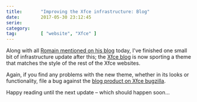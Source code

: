 ```yaml
---
title:       "Improving the Xfce infrastructure: Blog"
date:        2017-05-30 23:12:45
serie:       
category:    
tag:         [ "website", "Xfce" ]
---
```


Along with all [Romain mentioned on his blog](https://blog.alteroot.org/articles/2017-05-30/road-to-xfce-4.14-part-2.html) today, I've finished one small bit of infrastructure update after this; the [Xfce blog](https://blog.xfce.org/) is now sporting a theme that matches the style of the rest of the Xfce websites.

Again, if you find any problems with the new theme, whether in its looks or functionality, file a bug against the [blog product on Xfce bugzilla](https://bugzilla.xfce.org/enter_bug.cgi?product=blog.xfce.org&component=General).

Happy reading until the next update – which should happen soon...
